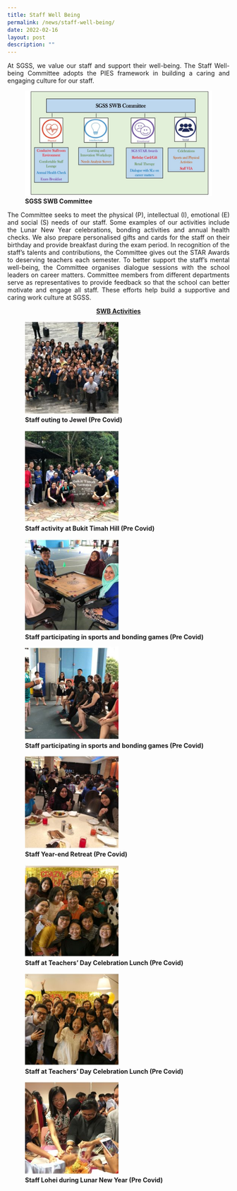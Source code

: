 ```yaml
---
title: Staff Well Being
permalink: /news/staff-well-being/
date: 2022-02-16
layout: post
description: ""
---
```


<p style="text-align: justify;"> At SGSS, we value our staff and support their well-being. The Staff Well-being Committee adopts the PIES framework in building a caring and engaging culture for our staff. </p>

<figure>
<img src="/images/Staff%20Well%20Being/Slide1-2-1024x576.jpg">
<figcaption> <strong> SGSS SWB Committee </strong> </figcaption>
</figure>

<p style="text-align: justify;"> The Committee seeks to meet the physical (P), intellectual (I), emotional (E) and social (S) needs of our staff. Some examples of our activities include the Lunar New Year celebrations, bonding activities and annual health checks. We also prepare personalised gifts and cards for the staff on their birthday and provide breakfast during the exam period. In recognition of the staff’s talents and contributions, the Committee gives out the STAR Awards to deserving teachers each semester. To better support the staff’s mental well-being, the Committee organises dialogue sessions with the school leaders on career matters. Committee members from different departments serve as representatives to provide feedback so that the school can better motivate and engage all staff. These efforts help build a supportive and caring work culture at SGSS. </p>

<p style="text-align: center;"><strong><u>SWB Activities </u></strong></p>

<figure>
	<a href="/images/Staff%20Well%20Being/Slide9-1-250x250.jpg" target = "_blank"> <img src="/images/Staff%20Well%20Being/Slide9-1-250x250.jpg" 
     style="width:50%"></a>
<figcaption> 
	<strong> Staff outing to Jewel (Pre Covid)</strong> 
	</figcaption>
</figure>

<figure>
	<a href="/images/Staff%20Well%20Being/Slide8-1-250x250.jpg" target = "_blank"> <img src="/images/Staff%20Well%20Being/Slide8-1-250x250.jpg" 
     style="width:50%"></a>
<figcaption> 
	<strong> Staff activity at Bukit Timah Hill (Pre Covid)</strong> 
	</figcaption>
</figure>

<figure>
	<a href="/images/Staff%20Well%20Being/Slide7-3-250x250.jpg" target = "_blank"> <img src="/images/Staff%20Well%20Being/Slide7-3-250x250.jpg" 
     style="width:50%"></a>
<figcaption> 
	<strong> Staff participating in sports and bonding games (Pre Covid)</strong> 
	</figcaption>
</figure>

<figure>
	<a href="/images/Staff%20Well%20Being/Slide6-2-250x250.jpg" target = "_blank"> <img src="/images/Staff%20Well%20Being/Slide6-2-250x250.jpg" 
     style="width:50%"></a>
<figcaption> 
	<strong> Staff participating in sports and bonding games (Pre Covid)</strong> 
	</figcaption>
</figure>

<figure>
	<a href="/images/Staff%20Well%20Being/Slide5-2-250x250.jpg" target = "_blank"> <img src="/images/Staff%20Well%20Being/Slide5-2-250x250.jpg" 
     style="width:50%"></a>
<figcaption> 
	<strong> Staff Year-end Retreat (Pre Covid)</strong> 
	</figcaption>
</figure>

<figure>
	<a href="/images/Staff%20Well%20Being/Slide2-2-250x250.jpg" target = "_blank"> <img src="/images/Staff%20Well%20Being/Slide2-2-250x250.jpg" 
     style="width:50%"></a>
<figcaption> 
	<strong> Staff at Teachers’ Day Celebration Lunch (Pre Covid) </strong> 
	</figcaption>
</figure>

<figure>
	<a href="/images/Staff%20Well%20Being/Slide3-2-250x250.jpg" target = "_blank"> <img src="/images/Staff%20Well%20Being/Slide3-2-250x250.jpg" 
     style="width:50%"></a>
<figcaption> 
	<strong> Staff at Teachers’ Day Celebration Lunch (Pre Covid) </strong> 
	</figcaption>
</figure>

<figure>
	<a href="/images/Staff%20Well%20Being/Slide4-2-250x250.jpg" target = "_blank"> <img src="/images/Staff%20Well%20Being/Slide4-2-250x250.jpg" 
     style="width:50%"></a>
<figcaption> 
	<strong> Staff Lohei during Lunar New Year (Pre Covid) </strong> 
	</figcaption>
</figure>
